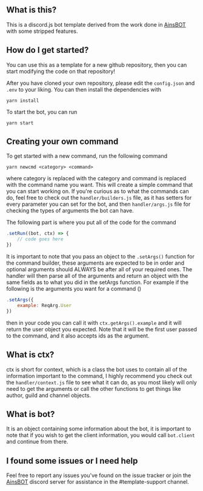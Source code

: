 ## What is this?
This is a discord.js bot template derived from the work done in [AinsBOT](https://github.com/AI-nsley69/AinsBOT) with some stripped features.

## How do I get started?
You can use this as a template for a new github repository, then you can start modifying the code on that repository!

After you have cloned your own repository, please edit the `config.json` and `.env` to your liking. You can then install the dependencies with 
```
yarn install
```

To start the bot, you can run
```
yarn start
```


## Creating your own command
To get started with a new command, run the following command
```
yarn newcmd <category> <command>
```
where category is replaced with the category and command is replaced with the command name you want. This will create a simple command that you can start working on. If you're curious as to what the commands can do, feel free to check out the `handler/builders.js` file, as it has setters for every parameter you can set for the bot, and then `handler/args.js` file for checking the types of arguments the bot can have.

The following part is where you put all of the code for the command
```js
.setRun((bot, ctx) => {
    // code goes here
})
```

It is important to note that you pass an object to the `.setArgs()` function for the command builder, these arguments are expected to be in order and optional arguments should ALWAYS be after all of your required ones. The handler will then parse all of the arguments and return an object with the same fields as to what you did in the setArgs function. For example if the following is the arguments you want for a command ()
```js
.setArgs({
    example: ReqArg.User
})
```
then in your code you can call it with `ctx.getArgs().example` and it will return the user object you expected. Note that it will be the first user passed to the command, and it also accepts ids as the argument. 

## What is ctx?
ctx is short for context, which is a class the bot uses to contain all of the information important to the command, I highly recommend you check out the `handler/context.js` file to see what it can do, as you most likely will only need to get the arguments or call the other functions to get things like author, guild and channel objects.

## What is bot?
It is an object containing some information about the bot, it is important to note that if you wish to get the client information, you would call `bot.client` and continue from there.

## I found some issues or I need help
Feel free to report any issues you've found on the issue tracker or join the [AinsBOT](https://discord.gg/GBN3xdbSMR) discord server for assistance in the #template-support channel.